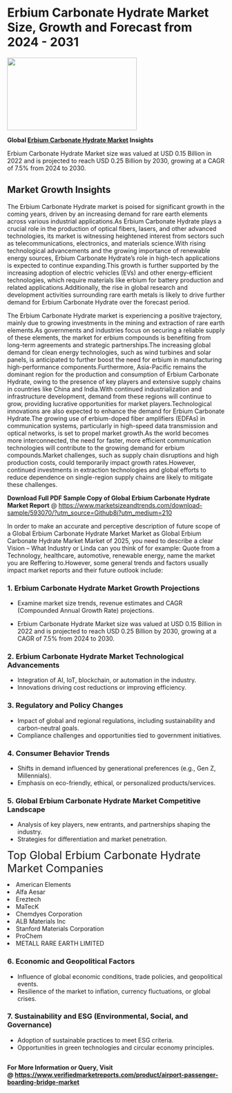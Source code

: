 <H1>Erbium Carbonate Hydrate Market Size, Growth and Forecast from 2024 - 2031</H1><img class="aligncenter size-medium wp-image-584254" src="https://thirdeyenews.in/wp-content/uploads/2024/09/Global-Market-Research-300x168.jpeg" alt="" width="300" height="168" /><p><strong>Global&nbsp;<a href="https://www.marketsizeandtrends.com/download-sample/593070/?utm_source=Github8j?utm_medium=210">Erbium Carbonate Hydrate Market</a> Insights</strong></p><p>Erbium Carbonate Hydrate Market size was valued at USD 0.15 Billion in 2022 and is projected to reach USD 0.25 Billion by 2030, growing at a CAGR of 7.5% from 2024 to 2030.</p><p><h2>Market Growth Insights</h2> <p>The Erbium Carbonate Hydrate market is poised for significant growth in the coming years, driven by an increasing demand for rare earth elements across various industrial applications.As Erbium Carbonate Hydrate plays a crucial role in the production of optical fibers, lasers, and other advanced technologies, its market is witnessing heightened interest from sectors such as telecommunications, electronics, and materials science.With rising technological advancements and the growing importance of renewable energy sources, Erbium Carbonate Hydrate’s role in high-tech applications is expected to continue expanding.This growth is further supported by the increasing adoption of electric vehicles (EVs) and other energy-efficient technologies, which require materials like erbium for battery production and related applications.Additionally, the rise in global research and development activities surrounding rare earth metals is likely to drive further demand for Erbium Carbonate Hydrate over the forecast period.</p> <p>The Erbium Carbonate Hydrate market is experiencing a positive trajectory, mainly due to growing investments in the mining and extraction of rare earth elements.As governments and industries focus on securing a reliable supply of these elements, the market for erbium compounds is benefiting from long-term agreements and strategic partnerships.The increasing global demand for clean energy technologies, such as wind turbines and solar panels, is anticipated to further boost the need for erbium in manufacturing high-performance components.Furthermore, Asia-Pacific remains the dominant region for the production and consumption of Erbium Carbonate Hydrate, owing to the presence of key players and extensive supply chains in countries like China and India.With continued industrialization and infrastructure development, demand from these regions will continue to grow, providing lucrative opportunities for market players.Technological innovations are also expected to enhance the demand for Erbium Carbonate Hydrate.The growing use of erbium-doped fiber amplifiers (EDFAs) in communication systems, particularly in high-speed data transmission and optical networks, is set to propel market growth.As the world becomes more interconnected, the need for faster, more efficient communication technologies will contribute to the growing demand for erbium compounds.Market challenges, such as supply chain disruptions and high production costs, could temporarily impact growth rates.However, continued investments in extraction technologies and global efforts to reduce dependence on single-region supply chains are likely to mitigate these challenges.<p><span class=""><strong>Download Full PDF Sample Copy of Global Erbium Carbonate Hydrate Market Report</strong> @ <a href="https://www.marketsizeandtrends.com/download-sample/593070/?utm_source=Github8j?utm_medium=210" target="_blank">https://www.marketsizeandtrends.com/download-sample/593070/?utm_source=Github8j?utm_medium=210</a></span></p><p>In order to make an accurate and perceptive description of future scope of a Global&nbsp;Erbium Carbonate Hydrate Market Market as Global&nbsp;Erbium Carbonate Hydrate Market Market of 2025, you need to describe a clear Vision &ndash; What Industry or Linda can you think of for example: Quote from a Technology, healthcare, automotive, renewable energy, name the market you are Reffering to.However, some general trends and factors usually impact market reports and their future outlook include:</p><h3>1.&nbsp;<strong>Erbium Carbonate Hydrate Market Growth Projections</strong></h3><ul><li>Examine market size trends, revenue estimates and CAGR (Compounded Annual Growth Rate) projections.</li><li><p>Erbium Carbonate Hydrate Market size was valued at USD 0.15 Billion in 2022 and is projected to reach USD 0.25 Billion by 2030, growing at a CAGR of 7.5% from 2024 to 2030.</p></li></ul><h3>2.&nbsp;<strong>Erbium Carbonate Hydrate Market Technological Advancements</strong></h3><ul><li>Integration of AI, IoT, blockchain, or automation in the industry.</li><li>Innovations driving cost reductions or improving efficiency.</li></ul><h3>3.&nbsp;<strong>Regulatory and Policy Changes</strong></h3><ul><li>Impact of global and regional regulations, including sustainability and carbon-neutral goals.</li><li>Compliance challenges and opportunities tied to government initiatives.</li></ul><h3>4.&nbsp;<strong>Consumer Behavior Trends</strong></h3><ul><li>Shifts in demand influenced by generational preferences (e.g., Gen Z, Millennials).</li><li>Emphasis on eco-friendly, ethical, or personalized products/services.</li></ul><h3>5.&nbsp;<strong>Global Erbium Carbonate Hydrate Market Competitive Landscape</strong></h3><ul><li>Analysis of key players, new entrants, and partnerships shaping the industry.</li><li>Strategies for differentiation and market penetration.</li></ul><p data-pm-slice="1 1 []"><span style="color: inherit; font-family: inherit; font-size: 25px;">Top Global Erbium Carbonate Hydrate Market Companies</span></p><div class="" data-test-id=""><p><li>American Elements</li><li> Alfa Aesar</li><li> Ereztech</li><li> MaTecK</li><li> Chemdyes Corporation</li><li> ALB Materials Inc</li><li> Stanford Materials Corporation</li><li> ProChem</li><li> METALL RARE EARTH LIMITED</li></p></div><h3>6.&nbsp;<strong>Economic and Geopolitical Factors</strong></h3><ul><li>Influence of global economic conditions, trade policies, and geopolitical events.</li><li>Resilience of the market to inflation, currency fluctuations, or global crises.</li></ul><h3>7.&nbsp;<strong>Sustainability and ESG (Environmental, Social, and Governance)</strong></h3><ul><li>Adoption of sustainable practices to meet ESG criteria.</li><li>Opportunities in green technologies and circular economy principles.</li></ul><h2><strong style="font-size: 14px;">For More Information or Query, Visit @&nbsp;</strong><a style="background-color: #ffffff; font-size: 14px;" href="https://www.marketsizeandtrends.com/report/erbium-carbonate-hydrate-market/" target="_blank">https://www.verifiedmarketreports.com/product/airport-passenger-boarding-bridge-market</a></h2>